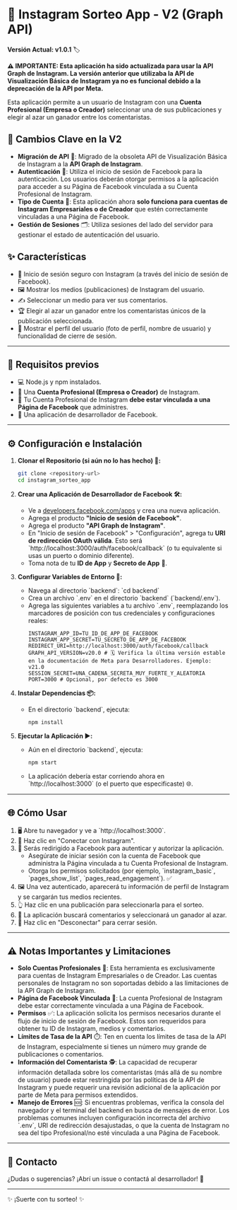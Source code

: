# 🎉 Instagram Sorteo App - V2 (Graph API)
**Versión Actual: v1.0.1** 🏷️

**⚠️ IMPORTANTE: Esta aplicación ha sido actualizada para usar la API Graph de Instagram. La versión anterior que utilizaba la API de Visualización Básica de Instagram ya no es funcional debido a la deprecación de la API por Meta.**

Esta aplicación permite a un usuario de Instagram con una **Cuenta Profesional (Empresa o Creador)** seleccionar una de sus publicaciones y elegir al azar un ganador entre los comentaristas.

## 🔑 Cambios Clave en la V2

*   **Migración de API** 🔄: Migrado de la obsoleta API de Visualización Básica de Instagram a la **API Graph de Instagram**.
*   **Autenticación** 🔐: Utiliza el inicio de sesión de Facebook para la autenticación. Los usuarios deberán otorgar permisos a la aplicación para acceder a su Página de Facebook vinculada a su Cuenta Profesional de Instagram.
*   **Tipo de Cuenta** 👔: Esta aplicación ahora **solo funciona para cuentas de Instagram Empresariales o de Creador** que estén correctamente vinculadas a una Página de Facebook.
*   **Gestión de Sesiones** 🗂️: Utiliza sesiones del lado del servidor para gestionar el estado de autenticación del usuario.

## ✨ Características

*   🚀 Inicio de sesión seguro con Instagram (a través del inicio de sesión de Facebook).
*   🖼️ Mostrar los medios (publicaciones) de Instagram del usuario.
*   ✍️ Seleccionar un medio para ver sus comentarios.
*   🏆 Elegir al azar un ganador entre los comentaristas únicos de la publicación seleccionada.
*   👤 Mostrar el perfil del usuario (foto de perfil, nombre de usuario) y funcionalidad de cierre de sesión.

---

## 🚀 Requisitos previos

*   💻 Node.js y npm instalados.
*   🤳 Una **Cuenta Profesional (Empresa o Creador)** de Instagram.
*   🔗 Tu Cuenta Profesional de Instagram **debe estar vinculada a una Página de Facebook** que administres.
*   🔑 Una aplicación de desarrollador de Facebook.

---

## ⚙️ Configuración e Instalación

1.  **Clonar el Repositorio (si aún no lo has hecho) 📂:**
    ```bash
    git clone <repository-url>
    cd instagram_sorteo_app
    ```

2.  **Crear una Aplicación de Desarrollador de Facebook 🛠️:**
    *   Ve a [developers.facebook.com/apps](https://developers.facebook.com/apps/) y crea una nueva aplicación.
    *   Agrega el producto **"Inicio de sesión de Facebook"**.
    *   Agrega el producto **"API Graph de Instagram"**.
    *   En "Inicio de sesión de Facebook" > "Configuración", agrega tu **URI de redirección OAuth válida**. Esto será \`http://localhost:3000/auth/facebook/callback\` (o tu equivalente si usas un puerto o dominio diferente).
    *   Toma nota de tu **ID de App** y **Secreto de App** 📝.

3.  **Configurar Variables de Entorno 🔑:**
    *   Navega al directorio \`backend\`: \`cd backend\`
    *   Crea un archivo \`.env\` en el directorio \`backend\` (\`backend/.env\`).
    *   Agrega las siguientes variables a tu archivo \`.env\`, reemplazando los marcadores de posición con tus credenciales y configuraciones reales:
        ```env
        INSTAGRAM_APP_ID=TU_ID_DE_APP_DE_FACEBOOK
        INSTAGRAM_APP_SECRET=TU_SECRETO_DE_APP_DE_FACEBOOK
        REDIRECT_URI=http://localhost:3000/auth/facebook/callback
        GRAPH_API_VERSION=v20.0 # 🗓️ Verifica la última versión estable en la documentación de Meta para Desarrolladores. Ejemplo: v21.0
        SESSION_SECRET=UNA_CADENA_SECRETA_MUY_FUERTE_Y_ALEATORIA
        PORT=3000 # Opcional, por defecto es 3000
        ```

4.  **Instalar Dependencias 📦:**
    *   En el directorio \`backend\`, ejecuta:
        ```bash
        npm install
        ```

5.  **Ejecutar la Aplicación ▶️:**
    *   Aún en el directorio \`backend\`, ejecuta:
        ```bash
        npm start
        ```
    *   La aplicación debería estar corriendo ahora en \`http://localhost:3000\` (o el puerto que especificaste) 🌐.

---

## 🌐 Cómo Usar

1.  🖥️ Abre tu navegador y ve a \`http://localhost:3000\`.
2.  🔗 Haz clic en "Conectar con Instagram".
3.  👤 Serás redirigido a Facebook para autenticar y autorizar la aplicación.
    *   Asegúrate de iniciar sesión con la cuenta de Facebook que administra la Página vinculada a tu Cuenta Profesional de Instagram.
    *   Otorga los permisos solicitados (por ejemplo, \`instagram_basic\`, \`pages_show_list\`, \`pages_read_engagement\`). ✅
4.  🖼️ Una vez autenticado, aparecerá tu información de perfil de Instagram y se cargarán tus medios recientes.
5.  👆 Haz clic en una publicación para seleccionarla para el sorteo.
6.  🎉 La aplicación buscará comentarios y seleccionará un ganador al azar.
7.  🚪 Haz clic en "Desconectar" para cerrar sesión.

---

## ⚠️ Notas Importantes y Limitaciones

*   **Solo Cuentas Profesionales** 👔: Esta herramienta es exclusivamente para cuentas de Instagram Empresariales o de Creador. Las cuentas personales de Instagram no son soportadas debido a las limitaciones de la API Graph de Instagram.
*   **Página de Facebook Vinculada** 🔗: La cuenta Profesional de Instagram debe estar correctamente vinculada a una Página de Facebook.
*   **Permisos** ✅: La aplicación solicita los permisos necesarios durante el flujo de inicio de sesión de Facebook. Estos son requeridos para obtener tu ID de Instagram, medios y comentarios.
*   **Límites de Tasa de la API** ⏱️: Ten en cuenta los límites de tasa de la API de Instagram, especialmente si tienes un número muy grande de publicaciones o comentarios.
*   **Información del Comentarista** 🕵️: La capacidad de recuperar información detallada sobre los comentaristas (más allá de su nombre de usuario) puede estar restringida por las políticas de la API de Instagram y puede requerir una revisión adicional de la aplicación por parte de Meta para permisos extendidos.
*   **Manejo de Errores** 🆘: Si encuentras problemas, verifica la consola del navegador y el terminal del backend en busca de mensajes de error. Los problemas comunes incluyen configuración incorrecta del archivo \`.env\`, URI de redirección desajustadas, o que la cuenta de Instagram no sea del tipo Profesional/no esté vinculada a una Página de Facebook.

---

## 📮 Contacto

¿Dudas o sugerencias? ¡Abrí un issue o contactá al desarrollador! 💌

---

✨ ¡Suerte con tu sorteo! ✨
